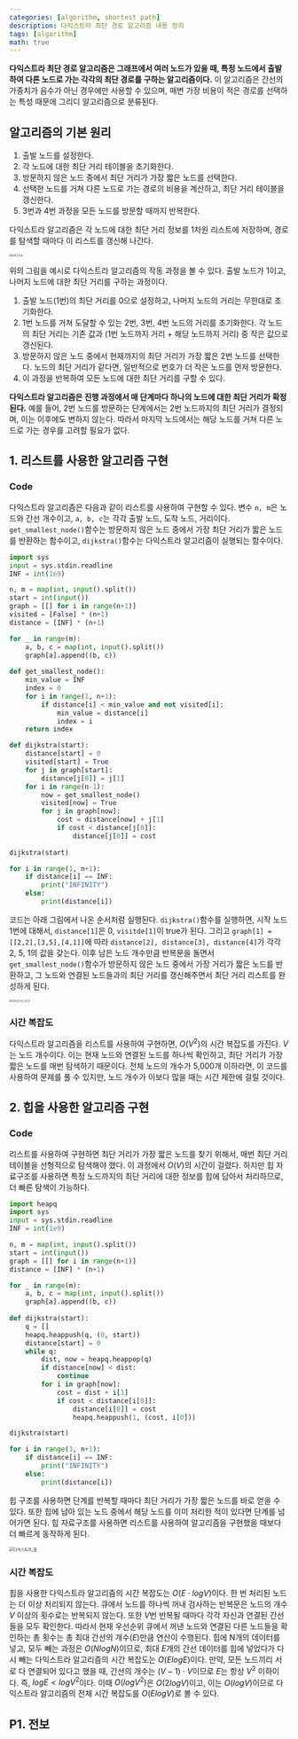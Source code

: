 ```yaml
---
categories: [algorithm, shortest path]
description: 다익스트라 최단 경로 알고리즘 내용 정리
tags: [algorithm]
math: true
---
```


**다익스트라 최단 경로 알고리즘은 그래프에서 여러 노드가 있을 때, 특정 노드에서 출발하여 다른 노드로 가는 각각의 최단 경로를 구하는 알고리즘이다.** 이 알고리즘은 간선의 가중치가 음수가 아닌 경우에만 사용할 수 있으며, 매번 가장 비용이 적은 경로를 선택하는 특성 때문에 그리디 알고리즘으로 분류된다.

## 알고리즘의 기본 원리

1.  출발 노드를 설정한다.
2.  각 노드에 대한 최단 거리 테이블을 초기화한다.
3.  방문하지 않은 노드 중에서 최단 거리가 가장 짧은 노드를 선택한다.
4.  선택한 노드를 거쳐 다른 노드로 가는 경로의 비용을 계산하고, 최단 거리 테이블을 갱신한다.
5.  3번과 4번 과정을 모든 노드를 방문할 때까지 반복한다.

다익스트라 알고리즘은 각 노드에 대한 최단 거리 정보를 1차원 리스트에 저장하며, 경로를 탐색할 때마다 이 리스트를 갱신해 나간다.

<img src="../assets/img/알고리즘/다익스트라.png" alt="다익스트라" style="zoom:30%;" />

위의 그림을 예시로 다익스트라 알고리즘의 작동 과정을 볼 수 있다. 출발 노드가 1이고, 나머지 노드에 대한 최단 거리를 구하는 과정이다.

1.   출발 노드(1번)의 최단 거리를 0으로 설정하고, 나머지 노드의 거리는 무한대로 초기화한다.
2.   1번 노드를 거쳐 도달할 수 있는 2번, 3번, 4번 노드의 거리를 초기화한다. 각 노드의 최단 거리는 기존 값과 (1번 노드까지 거리 + 해당 노드까지 거리) 중 작은 값으로 갱신된다.
3.   방문하지 않은 노드 중에서 현재까지의 최단 거리가 가장 짧은 2번 노드를 선택한다. 노드의 최단 거리가 같다면, 일반적으로 번호가 더 작은 노드를 먼저 방문한다.
4.   이 과정을 반복하여 모든 노드에 대한 최단 거리를 구할 수 있다.

**다익스트라 알고리즘은 진행 과정에서 매 단계마다 하나의 노드에 대한 최단 거리가 확정된다.** 예를 들어, 2번 노드를 방문하는 단계에서는 2번 노드까지의 최단 거리가 결정되며, 이는 이후에도 변하지 않는다. 따라서 마지막 노드에서는 해당 노드를 거쳐 다른 노드로 가는 경우를 고려할 필요가 없다.

## 1. 리스트를 사용한 알고리즘 구현

### Code

다익스트라 알고리즘은 다음과 같이 리스트를 사용하여 구현할 수 있다. 변수 `n, m`은 노드와 간선 개수이고, `a, b, c`는 각각 출발 노드, 도착 노드, 거리이다. `get_smallest_node()`함수는 방문하지 않은 노드 중에서 가장 최단 거리가 짧은 노드를 반환하는 함수이고, `dijkstra()`함수는 다익스트라 알고리즘이 실행되는 함수이다.

```python
import sys
input = sys.stdin.readline
INF = int(1e9)

n, m = map(int, input().split())
start = int(input())
graph = [[] for i in range(n+1)]
visited = [False] * (n+1)
distance = [INF] * (n+1)

for _ in range(m):
    a, b, c = map(int, input().split())
    graph[a].append((b, c))
    
def get_smallest_node():
    min_value = INF
    index = 0
    for i in range(1, n+1):
        if distance[i] < min_value and not visited[i]:
            min_value = distance[i]
            index = i
    return index

def dijkstra(start):
    distance[start] = 0
    visited[start] = True
    for j in graph[start]:
        distance[j[0]] = j[1]
    for i in range(n-1):
        now = get_smallest_node()
        visited[now] = True
        for j in graph[now]:
            cost = distance[now] + j[1]
            if cost < distance[j[0]]:
                distance[j[0]] = cost
                
dijkstra(start)

for i in range(1, n+1):
    if distance[i] == INF:
        print("INFINITY")
    else:
        print(distance[i])
```

코드는 아래 그림에서 나온 순서처럼 실행된다. `dijkstra()`함수를 실행하면, 시작 노드 1번에 대해서, `distance[1]`은 0, `visitde[1]`이 true가 된다. 그리고 `graph[1] = [[2,2],[3,5],[4,1]]`에 따라 `distance[2], distance[3], distance[4]`가 각각 2, 5, 1의 값을 갖는다. 이후 남은 노드 개수만큼 반복문을 돌면서 `get_smallest_node()`함수가 방문하지 않은 노드 중에서 가장 거리가 짧은 노드를 반환하고, 그 노드와 연결된 노드들과의 최단 거리를 갱신해주면서 최단 거리 리스트를 완성하게 된다.

<img src="../assets/img/알고리즘/다익스트라_리스트.png" alt="다익스트라_리스트" style="zoom:30%;" />

### 시간 복잡도

다익스트라 알고리즘을 리스트를 사용하여 구현하면,  $O(V^2)$의 시간 복잡도를 가진다. $V$는 노드 개수이다. 이는 현재 노드와 연결된 노드를 하나씩 확인하고, 최단 거리가 가장 짧은 노드를 매번 탐색하기 때문이다. 전체 노드의 개수가 5,000개 이하라면, 이 코드를 사용하여 문제를 풀 수 있지만, 노드 개수가 이보다 많을 때는 시간 제한에 걸릴 것이다.



## 2. 힙을 사용한 알고리즘 구현

### Code

리스트를 사용하여 구현하면 최단 거리가 가장 짧은 노드를 찾기 위해서, 매번 최단 거리 테이블을 선형적으로 탐색해야 했다. 이 과정에서 $O(V)$의 시간이 걸렸다. 하지만 힙 자료구조를 사용하면 특정 노드까지의 최단 거리에 대한 정보를 힙에 담아서 처리하므로, 더 빠른 탐색이 가능하다.

```python
import heapq
import sys
input = sys.stdin.readline
INF = int(1e9)

n, m = map(int, input().split())
start = int(input())
graph = [[] for i in range(n+1)]
distance = [INF] * (n+1)

for _ in range(m):
    a, b, c = map(int, input().split())
    graph[a].append((b, c))
    
def dijkstra(start):
    q = []
    heapq.heappush(q, (0, start))
    distance[start] = 0
    while q:
        dist, now = heapq.heappop(q)
        if distance[now] < dist:
            continue
        for i in graph[now]:
            cost = dist + i[1]
            if cost < distance[i[0]]:
                distance[i[0]] = cost
                heapq.heappush(1, (cost, i[0]))

dijkstra(start)

for i in range(1, n+1):
    if distance[i] == INF:
        print("INFINITY")
    else:
        print(distance[i])
```

힙 구조를 사용하면 단계를 반복할 때마다 최단 거리가 가장 짧은 노드를 바로 얻을 수 있다. 또한 힙에 남아 있는 노드 중에서 해당 노드를 이미 처리한 적이 있다면 단계를 넘어가면 된다. 힙 자료구조를 사용하면 리스트를 사용하여 알고리즘을 구현했을 때보다 더 빠르게 동작하게 된다.

<img src="../assets/img/알고리즘/다익스트라_힙.png" alt="다익스트라_힙" style="zoom:50%;" />

### 시간 복잡도

힙을 사용한 다익스트라 알고리즘의 시간 복잡도는 $O(E\cdot logV)$이다. 한 번 처리된 노드는 더 이상 처리되지 않는다. 큐에서 노드를 하나씩 꺼내 검사하는 반복문은 노드의 개수 $V$ 이상의 횟수로는 반복되지 않는다. 또한 $V$번 반복될 때마다 각각 자신과 연결된 간선들을 모두 확인한다. 따라서 현재 우선순위 큐에서 꺼낸 노드와 연결된 다른 노드들을 확인하는 총 횟수는 총 최대 간선의 개수($E$)만큼 연산이 수행된다. 힙에 N개의 데이터를 넣고, 모두 빼는 과정은 $O(NlogN)$이므로, 최대 $E$개의 간선 데이터를 힙에 넣었다가 다시 빼는 다익스트라 알고리즘의 시간 복잡도는 $O(ElogE)$이다. 만약, 모든 노드끼리 서로 다 연결되어 있다고 했을 때, 간선의 개수는 $(V-1)\cdot V$이므로 $E$는 항상 $V^2$ 이하이다. 즉, $logE<logV^2$이다. 이때 $O(logV^2)$은 $O(2logV)$이고, 이는 $O(logV)$이므로 다익스트라 알고리즘의 전체 시간 복잡도를 $O(ElogV)$로 볼 수 있다.

## P1. 전보
